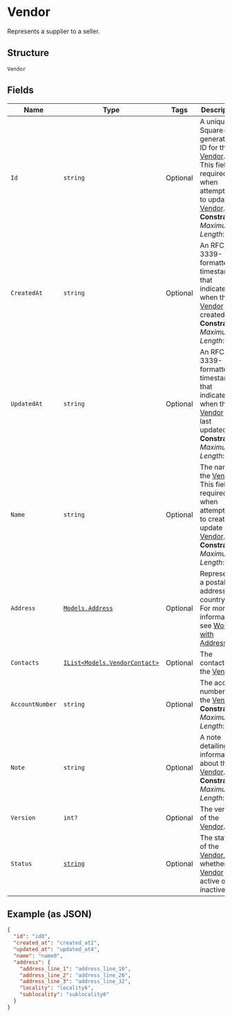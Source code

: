 
# Vendor

Represents a supplier to a seller.

## Structure

`Vendor`

## Fields

| Name | Type | Tags | Description |
|  --- | --- | --- | --- |
| `Id` | `string` | Optional | A unique Square-generated ID for the [Vendor](../../doc/models/vendor.md).<br>This field is required when attempting to update a [Vendor](../../doc/models/vendor.md).<br>**Constraints**: *Maximum Length*: `100` |
| `CreatedAt` | `string` | Optional | An RFC 3339-formatted timestamp that indicates when the<br>[Vendor](../../doc/models/vendor.md) was created.<br>**Constraints**: *Maximum Length*: `34` |
| `UpdatedAt` | `string` | Optional | An RFC 3339-formatted timestamp that indicates when the<br>[Vendor](../../doc/models/vendor.md) was last updated.<br>**Constraints**: *Maximum Length*: `34` |
| `Name` | `string` | Optional | The name of the [Vendor](../../doc/models/vendor.md).<br>This field is required when attempting to create or update a [Vendor](../../doc/models/vendor.md).<br>**Constraints**: *Maximum Length*: `100` |
| `Address` | [`Models.Address`](../../doc/models/address.md) | Optional | Represents a postal address in a country.<br>For more information, see [Working with Addresses](https://developer.squareup.com/docs/build-basics/working-with-addresses). |
| `Contacts` | [`IList<Models.VendorContact>`](../../doc/models/vendor-contact.md) | Optional | The contacts of the [Vendor](../../doc/models/vendor.md). |
| `AccountNumber` | `string` | Optional | The account number of the [Vendor](../../doc/models/vendor.md).<br>**Constraints**: *Maximum Length*: `100` |
| `Note` | `string` | Optional | A note detailing information about the [Vendor](../../doc/models/vendor.md).<br>**Constraints**: *Maximum Length*: `4096` |
| `Version` | `int?` | Optional | The version of the [Vendor](../../doc/models/vendor.md). |
| `Status` | [`string`](../../doc/models/vendor-status.md) | Optional | The status of the [Vendor](../../doc/models/vendor.md),<br>whether a [Vendor](../../doc/models/vendor.md) is active or inactive. |

## Example (as JSON)

```json
{
  "id": "id0",
  "created_at": "created_at2",
  "updated_at": "updated_at4",
  "name": "name0",
  "address": {
    "address_line_1": "address_line_16",
    "address_line_2": "address_line_26",
    "address_line_3": "address_line_32",
    "locality": "locality6",
    "sublocality": "sublocality6"
  }
}
```

